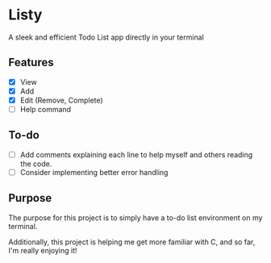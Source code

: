 # Listy
A sleek and efficient Todo List app directly in your terminal

## Features
- [x] View
- [x] Add
- [x] Edit (Remove, Complete)
- [ ] Help command

## To-do
- [ ] Add comments explaining each line to help myself and others reading the code.
- [ ] Consider implementing better error handling

## Purpose

The purpose for this project is to simply have a to-do list environment on my terminal.

Additionally, this project is helping me get more familiar with C, and so far, I'm really enjoying it!